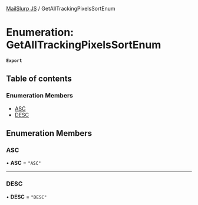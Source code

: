 [MailSlurp JS](../README.md) / GetAllTrackingPixelsSortEnum

# Enumeration: GetAllTrackingPixelsSortEnum

**`Export`**

## Table of contents

### Enumeration Members

- [ASC](GetAllTrackingPixelsSortEnum.md#asc)
- [DESC](GetAllTrackingPixelsSortEnum.md#desc)

## Enumeration Members

### ASC

• **ASC** = ``"ASC"``

___

### DESC

• **DESC** = ``"DESC"``
